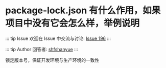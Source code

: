 # package-lock.json 有什么作用，如果项目中没有它会怎么样，举例说明



::: tip Issue 
 欢迎在 Issue 中交流与讨论: [Issue 196](https://github.com/shfshanyue/Daily-Question/issues/196) 
:::

::: tip Author 
回答者: [shfshanyue](https://github.com/shfshanyue) 
:::

锁定版本号，保证开发环境与生产环境的一致性